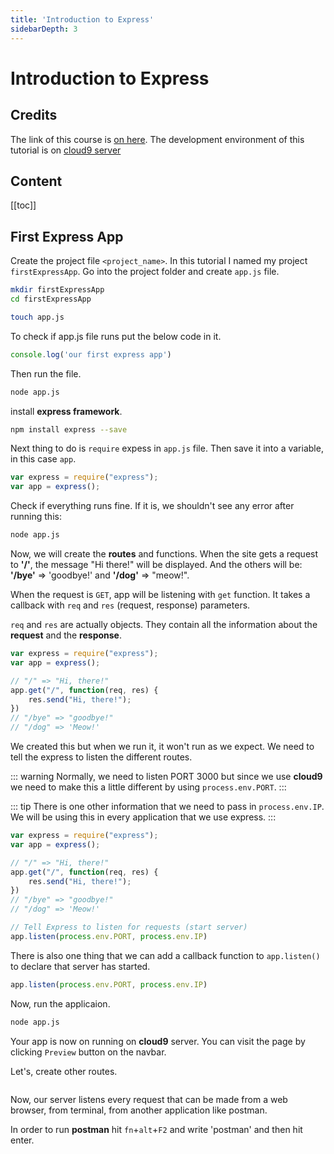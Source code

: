 ```yaml
---
title: 'Introduction to Express'
sidebarDepth: 3
---
```


# Introduction to Express


## Credits

The link of this course is [on here](https://www.udemy.com/the-web-developer-bootcamp/learn/v4/t/lecture/3861596?start=0).
The development environment of this tutorial is on [cloud9 server](https://ide.c9.io/cienciayk/backend-basics)

## Content

[[toc]]

## First Express App

Create the project file `<project_name>`. In this tutorial I named my project `firstExpressApp`. Go into the project folder and create `app.js` file.

```bash
mkdir firstExpressApp
cd firstExpressApp

touch app.js
```

To check if app.js file runs put the below code in it.

```javascript
console.log('our first express app')
```

Then run the file.

```bash
node app.js
```

install **express framework**.

```bash
npm install express --save
```

Next thing to do is `require` expess in `app.js` file. Then save it into a variable, in this case `app`.

```javascript
var express = require("express");
var app = express();
```

Check if everything runs fine. If it is, we shouldn't see any error after running this:

```bash
node app.js
```

Now, we will create the **routes** and functions. When the site gets a request to **'/'**, the message "Hi there!" will be displayed. And the others will be: **'/bye'** => 'goodbye!' and **'/dog'** => "meow!".

When the request is `GET`, app will be listening with `get` function. It takes a callback with `req` and `res` (request, response) parameters. 

`req` and `res` are actually objects. They contain all the information about the **request** and the **response**.

```javascript
var express = require("express");
var app = express();

// "/" => "Hi, there!"
app.get("/", function(req, res) {
    res.send("Hi, there!");
})
// "/bye" => "goodbye!"
// "/dog" => 'Meow!'
```
We created this but when we run it, it won't run as we expect. We need to tell the express to listen the different routes. 

::: warning
Normally, we need to listen PORT 3000 but since we use **cloud9** we need to make this a little different by using `process.env.PORT`.
:::

::: tip
There is one other information that we need to pass in `process.env.IP`. We will be using this in every application that we use express.
:::

```javascript
var express = require("express");
var app = express();

// "/" => "Hi, there!"
app.get("/", function(req, res) {
    res.send("Hi, there!");
})
// "/bye" => "goodbye!"
// "/dog" => 'Meow!'

// Tell Express to listen for requests (start server)
app.listen(process.env.PORT, process.env.IP)
```

There is also one thing that we can add a callback function to `app.listen()` to declare that server has started.

```javascript
app.listen(process.env.PORT, process.env.IP)
```

Now, run the applicaion.

```bash
node app.js
```

Your app is now on running on **cloud9** server. You can visit the page by clicking `Preview` button on the navbar. 

Let's, create other routes.

```javascript

```

Now, our server listens every request that can be made from a web browser, from terminal, from another application like postman.

In order to run **postman** hit `fn`+`alt`+`F2` and write 'postman' and then hit enter.
